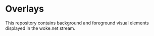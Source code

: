 # Overlays

This repository contains background and foreground visual elements displayed in the woke.net stream.
